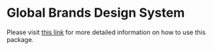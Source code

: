 # Global Brands Design System 

Please visit [this link](https://gbds-storybook-dev.apps.pcfepg3mi.gm.com/) for more detailed information on how to use this package.